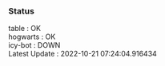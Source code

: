 ### Status


table : OK  
hogwarts : OK  
icy-bot : DOWN  
Latest Update : 2022-10-21 07:24:04.916434
